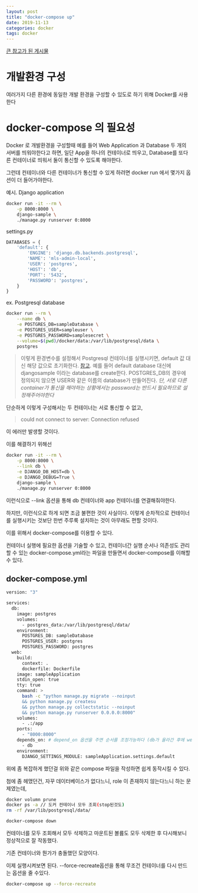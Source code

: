 ```yaml
---
layout: post
title: "docker-compose up"
date: 2019-11-13
categories: docker
tags: docker
---
```


[큰 참고가 된 게시물](https://www.44bits.io/ko/post/almost-perfect-development-environment-with-docker-and-docker-compose#ports)

# 개발환경 구성
여러가지 다른 환경에 동일한 개발 환경을 구성할 수 있도로 하기 위해 Docker를 사용한다

# docker-compose 의 필요성
Docker 로 개발환경을 구성할때 예를 들어 Web Application 과 Database 두 개의 서버를 띄워야한다고 하면,
일단 App을 하나의 컨테이너로 띄우고, Database를 또다른 컨테이너로 띄워서 둘이 통신할 수 있도록 해야한다.

그런데 컨테이너와 다른 컨테이너가 통신할 수 있게 하려면 docker run 에서 몇가지 옵션이 더 들어가야한다.

예시. Django application 
~~~bash
docker run -it --rm \
    -p 8000:8000 \
    django-sample \
    ./manage.py runserver 0:8000
~~~

settings.py
~~~python
DATABASES = {
    'default': {
        'ENGINE': 'django.db.backends.postgresql',
        'NAME': 'mls-admin-local',
        'USER': 'postgres',
        'HOST': 'db',
        'PORT': '5432',
        'PASSWORD': 'postgres',
    }
}
~~~

ex. Postgresql database
~~~bash
docker run --rm \
    --name db \
    -e POSTGRES_DB=sampleDatabase \
    -e POSTGRES_USER=sampleuser \
    -e POSTGRES_PASSWORD=samplesecret \
	--volume=$(pwd)/docker/data:/var/lib/postgresql/data \
    postgres
~~~
> 이렇게 환경변수를 설정해서 Postgresql 컨테이너를 실행시키면, default 값 대신 해당 값으로 초기화한다.
[참고](https://hub.docker.com/_/postgres). 예를 들어 default database 대신에 djangosample 이라는 database를 create한다. POSTGRES_DB의 경우에 정의되지 않으면 USER와 같은 이름의 database가 만들어진다. *단, 서로 다른 container가 통신을 해야하는 상황에서는 password는 반드시 필요하므로 설정해주어야한다* 

단순하게 이렇게 구성해서는 두 컨테이너는 서로 통신할 수 없고, 
> could not connect to server: Connection refused

이 에러만 발생할 것이다. 

이를 해결하기 위해선
~~~bash
docker run -it --rm \
    -p 8000:8000 \
    --link db \
    -e DJANGO_DB_HOST=db \
    -e DJANGO_DEBUG=True \
    django-sample \
    ./manage.py runserver 0:8000
~~~

이런식으로 --link 옵션을 통해 db 컨테이너와 app 컨테이너를 연결해줘야한다. 

하지만, 이런식으로 하게 되면 조금 불편한 것이 사실이다. 이렇게 순차적으로 컨테이너를 실행시키는 것보단 한번 주루룩 설치하는 것이 아무래도 편할 것이다.

이를 위해서 docker-compose를 이용할 수 있다.

컨테이너 실행에 필요한 옵션을 기술할 수 있고, 컨테이너간 실행 순서나 의존성도 관리할 수 있는 docker-compose.yml라는 파일을 만들면서 docker-compose를 이해할 수 있다.

## docker-compose.yml

~~~bash
version: "3"

services:
  db:
    image: postgres
    volumes:
      - postgres_data:/var/lib/postgresql/data/
    environment:
      POSTGRES_DB: sampleDatabase
      POSTGRES_USER: postgres
      POSTGRES_PASSWORD: postgres
  web:
    build:
      context: .
      dockerfile: Dockerfile
    image: sampleApplication
    stdin_open: true
    tty: true
    command: >
      bash -c "python manage.py migrate --noinput 
      && python manage.py createsu 
      && python manage.py collectstatic --noinput 
      && python manage.py runserver 0.0.0.0:8000"
    volumes:
      - .:/app
    ports:
      - "8000:8000"
    depends_on: # depend_on 옵션을 주면 순서를 조정가능하다 (db가 올라간 후에 web이 올라가도록)
      - db
    environment:
      DJANGO_SETTINGS_MODULE: sampleApplication.settings.default
~~~

위에 좀 복잡하게 했던걸 위와 같은 compose 파일을 작성하면 쉽게 동작시킬 수 있다. 

첨에 좀 헤맸던건, 자꾸 데이터베이스가 없다느니, role 이 존재하지 않는다느니 하는 문제였는데, 

~~~bash
docker volumn prune
docker ps -a // 도커 컨테이너 모두 조회(stop된것도)
rm -rf /var/lib/postgresql/data/

docker-compose down
~~~
컨테이너를 모두 조회해서 모두 삭제하고 마운트된 볼륨도 모두 삭제한 후 다시해보니 정상적으로 잘 작동했다.

기존 컨테이너와 뭔가가 충돌했던 모양이다. 

이제 실행시켜보면 된다. --force-recreate옵션을 통해 무조건 컨테이너를 다시 만드는 옵션을 줄 수있다.
~~~bash
docker-compose up --force-recreate
~~~